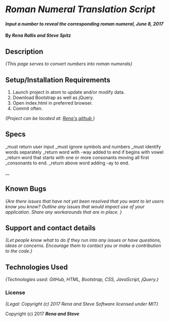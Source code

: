# _Roman Numeral Translation Script_

#### _Input a number to reveal the corresponding roman numeral, June 8, 2017_

#### By _**Rena Rallis and Steve Spitz**_

## Description

_{This page serves to convert numbers into roman numerals}_

## Setup/Installation Requirements

1. Launch project in atom to update and/or modify data.
2. Download Bootstrap as well as jQuery.
3. Open index.html in preferred browser.
4. Commit often.

_{Project can be located at: <a href=https://github.com/RenRall/RomanNumerals> Rena's github </a>}_

## Specs

_must return user input
_must ignore symbols and numbers
_must identify words separately
_return word with -way added to end if begins with vowel
_return word that starts with one or more consonants moving all first _consonants to end.
_return above word adding -ay to end.


__


## Known Bugs

_{Are there issues that have not yet been resolved that you want to let users know you know?  Outline any issues that would impact use of your application.  Share any workarounds that are in place. }_

## Support and contact details

_{Let people know what to do if they run into any issues or have questions, ideas or concerns.  Encourage them to contact you or make a contribution to the code.}_

## Technologies Used

_{Technologies used: GitHub, HTML, Bootstrap, CSS, JavaScript, jQuery.}_

### License

*{Legal: Copyright (c) 2017 Rena and Steve Software licensed under MIT}*

Copyright (c) 2017 **_Rena and Steve_**
